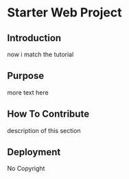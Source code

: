 # Starter Web Project

## Introduction
now i match the tutorial
## Purpose
more text here
## How To Contribute
 description of this section
## Deployment
No Copyright
